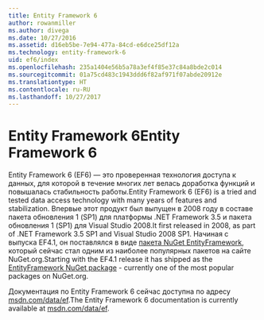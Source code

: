 ```yaml
---
title: Entity Framework 6
author: rowanmiller
ms.author: divega
ms.date: 10/27/2016
ms.assetid: d16eb5be-7e94-477a-84cd-e6dce25df12a
ms.technology: entity-framework-6
uid: ef6/index
ms.openlocfilehash: 235a1404e56b5a78a3ef4f85e37c84a8bde2c014
ms.sourcegitcommit: 01a75cd483c1943ddd6f82af971f07abde20912e
ms.translationtype: HT
ms.contentlocale: ru-RU
ms.lasthandoff: 10/27/2017
---
```

# <a name="entity-framework-6"></a><span data-ttu-id="fee07-102">Entity Framework 6</span><span class="sxs-lookup"><span data-stu-id="fee07-102">Entity Framework 6</span></span>

<span data-ttu-id="fee07-103">Entity Framework 6 (EF6) — это проверенная технология доступа к данных, для которой в течение многих лет велась доработка функций и повышалась стабильность работы.</span><span class="sxs-lookup"><span data-stu-id="fee07-103">Entity Framework 6 (EF6) is a tried and tested data access technology with many years of features and stabilization.</span></span> <span data-ttu-id="fee07-104">Впервые этот продукт был выпущен в 2008 году в составе пакета обновления 1 (SP1) для платформы .NET Framework 3.5 и пакета обновления 1 (SP1) для Visual Studio 2008.</span><span class="sxs-lookup"><span data-stu-id="fee07-104">It first released in 2008, as part of .NET Framework 3.5 SP1 and Visual Studio 2008 SP1.</span></span> <span data-ttu-id="fee07-105">Начиная с выпуска EF4.1, он поставлялся в виде [пакета NuGet EntityFramework](https://www.nuget.org/packages/EntityFramework/), который сейчас стал одним из наиболее популярных пакетов на сайте NuGet.org.</span><span class="sxs-lookup"><span data-stu-id="fee07-105">Starting with the EF4.1 release it has shipped as the [EntityFramework NuGet package](https://www.nuget.org/packages/EntityFramework/) - currently one of the most popular packages on NuGet.org.</span></span>

<span data-ttu-id="fee07-106">Документация по Entity Framework 6 сейчас доступна по адресу [msdn.com/data/ef](http://msdn.com/data/ef).</span><span class="sxs-lookup"><span data-stu-id="fee07-106">The Entity Framework 6 documentation is currently available at [msdn.com/data/ef](http://msdn.com/data/ef).</span></span>
